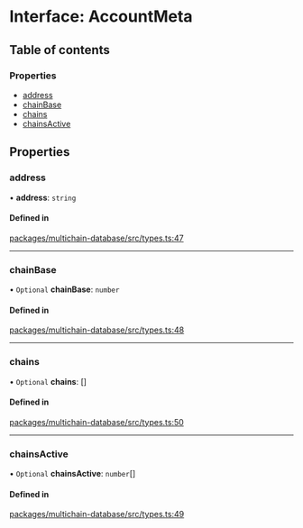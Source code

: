 # Interface: AccountMeta

## Table of contents

### Properties

- [address](AccountMeta.md#address)
- [chainBase](AccountMeta.md#chainbase)
- [chains](AccountMeta.md#chains)
- [chainsActive](AccountMeta.md#chainsactive)

## Properties

### <a id="address" name="address"></a> address

• **address**: `string`

#### Defined in

[packages/multichain-database/src/types.ts:47](https://github.com/web3-systems/multichain-in-memory-database/blob/625f1cd/src/types.ts#L47)

___

### <a id="chainbase" name="chainbase"></a> chainBase

• `Optional` **chainBase**: `number`

#### Defined in

[packages/multichain-database/src/types.ts:48](https://github.com/web3-systems/multichain-in-memory-database/blob/625f1cd/src/types.ts#L48)

___

### <a id="chains" name="chains"></a> chains

• `Optional` **chains**: []

#### Defined in

[packages/multichain-database/src/types.ts:50](https://github.com/web3-systems/multichain-in-memory-database/blob/625f1cd/src/types.ts#L50)

___

### <a id="chainsactive" name="chainsactive"></a> chainsActive

• `Optional` **chainsActive**: `number`[]

#### Defined in

[packages/multichain-database/src/types.ts:49](https://github.com/web3-systems/multichain-in-memory-database/blob/625f1cd/src/types.ts#L49)

